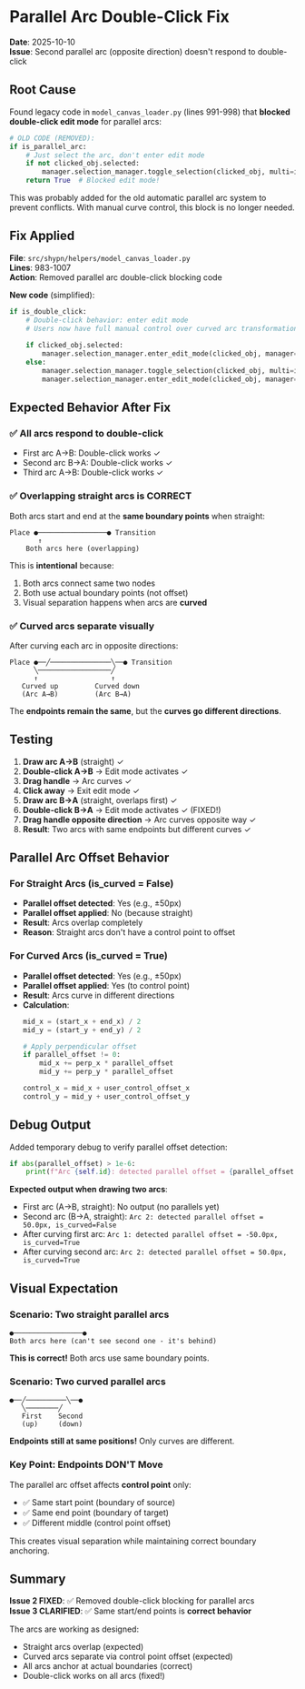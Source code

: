 # Parallel Arc Double-Click Fix

**Date**: 2025-10-10  
**Issue**: Second parallel arc (opposite direction) doesn't respond to double-click

## Root Cause

Found legacy code in `model_canvas_loader.py` (lines 991-998) that **blocked double-click edit mode** for parallel arcs:

```python
# OLD CODE (REMOVED):
if is_parallel_arc:
    # Just select the arc, don't enter edit mode
    if not clicked_obj.selected:
        manager.selection_manager.toggle_selection(clicked_obj, multi=is_ctrl, manager=manager)
    return True  # Blocked edit mode!
```

This was probably added for the old automatic parallel arc system to prevent conflicts. With manual curve control, this block is no longer needed.

## Fix Applied

**File**: `src/shypn/helpers/model_canvas_loader.py`  
**Lines**: 983-1007  
**Action**: Removed parallel arc double-click blocking code

**New code** (simplified):
```python
if is_double_click:
    # Double-click behavior: enter edit mode
    # Users now have full manual control over curved arc transformations
    
    if clicked_obj.selected:
        manager.selection_manager.enter_edit_mode(clicked_obj, manager=manager)
    else:
        manager.selection_manager.toggle_selection(clicked_obj, multi=is_ctrl, manager=manager)
        manager.selection_manager.enter_edit_mode(clicked_obj, manager=manager)
```

## Expected Behavior After Fix

### ✅ All arcs respond to double-click
- First arc A→B: Double-click works ✓
- Second arc B→A: Double-click works ✓
- Third arc A→B: Double-click works ✓

### ✅ Overlapping straight arcs is CORRECT
Both arcs start and end at the **same boundary points** when straight:
```
Place ●─────────────────● Transition
       ↑
    Both arcs here (overlapping)
```

This is **intentional** because:
1. Both arcs connect same two nodes
2. Both use actual boundary points (not offset)
3. Visual separation happens when arcs are **curved**

### ✅ Curved arcs separate visually

After curving each arc in opposite directions:
```
Place ●──╱───────────────╲──● Transition
      ╲──────────────────╱
      ↑                  ↑
   Curved up         Curved down
   (Arc A→B)         (Arc B→A)
```

The **endpoints remain the same**, but the **curves go different directions**.

## Testing

1. **Draw arc A→B** (straight) ✓
2. **Double-click A→B** → Edit mode activates ✓
3. **Drag handle** → Arc curves ✓
4. **Click away** → Exit edit mode ✓
5. **Draw arc B→A** (straight, overlaps first) ✓
6. **Double-click B→A** → Edit mode activates ✓ (FIXED!)
7. **Drag handle opposite direction** → Arc curves opposite way ✓
8. **Result**: Two arcs with same endpoints but different curves ✓

## Parallel Arc Offset Behavior

### For Straight Arcs (is_curved = False)
- **Parallel offset detected**: Yes (e.g., ±50px)
- **Parallel offset applied**: No (because straight)
- **Result**: Arcs overlap completely
- **Reason**: Straight arcs don't have a control point to offset

### For Curved Arcs (is_curved = True)
- **Parallel offset detected**: Yes (e.g., ±50px)
- **Parallel offset applied**: Yes (to control point)
- **Result**: Arcs curve in different directions
- **Calculation**:
  ```python
  mid_x = (start_x + end_x) / 2
  mid_y = (start_y + end_y) / 2
  
  # Apply perpendicular offset
  if parallel_offset != 0:
      mid_x += perp_x * parallel_offset
      mid_y += perp_y * parallel_offset
  
  control_x = mid_x + user_control_offset_x
  control_y = mid_y + user_control_offset_y
  ```

## Debug Output

Added temporary debug to verify parallel offset detection:
```python
if abs(parallel_offset) > 1e-6:
    print(f"Arc {self.id}: detected parallel offset = {parallel_offset:.1f}px, is_curved={self.is_curved}")
```

**Expected output when drawing two arcs**:
- First arc (A→B, straight): No output (no parallels yet)
- Second arc (B→A, straight): `Arc 2: detected parallel offset = 50.0px, is_curved=False`
- After curving first arc: `Arc 1: detected parallel offset = -50.0px, is_curved=True`
- After curving second arc: `Arc 2: detected parallel offset = 50.0px, is_curved=True`

## Visual Expectation

### Scenario: Two straight parallel arcs
```
●─────────────────●
Both arcs here (can't see second one - it's behind)
```
**This is correct!** Both arcs use same boundary points.

### Scenario: Two curved parallel arcs
```
●──╱──────────╲──●
   ╲────────╱
   First    Second
   (up)     (down)
```
**Endpoints still at same positions!** Only curves are different.

### Key Point: Endpoints DON'T Move

The parallel arc offset affects **control point** only:
- ✅ Same start point (boundary of source)
- ✅ Same end point (boundary of target)  
- ✅ Different middle (control point offset)

This creates visual separation while maintaining correct boundary anchoring.

## Summary

**Issue 2 FIXED**: ✅ Removed double-click blocking for parallel arcs  
**Issue 3 CLARIFIED**: ✅ Same start/end points is **correct behavior**

The arcs are working as designed:
- Straight arcs overlap (expected)
- Curved arcs separate via control point offset (expected)
- All arcs anchor at actual boundaries (correct)
- Double-click works on all arcs (fixed!)

